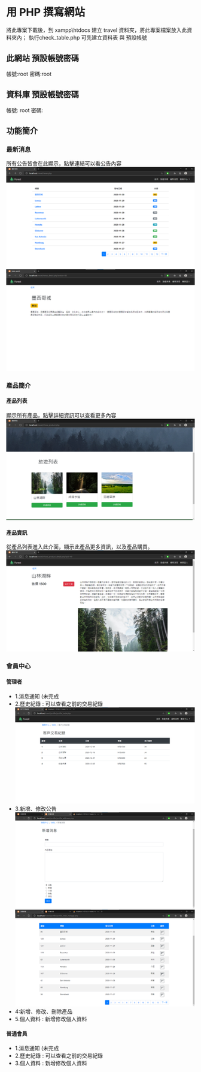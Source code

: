 # 用 PHP 撰寫網站
將此專案下載後，到 xampp\htdocs 建立 travel 資料夾，將此專案檔案放入此資料夾內；
執行check_table.php 可先建立資料表 與 預設帳號


## 此網站 預設帳號密碼
帳號:root
密碼:root

## 資料庫 預設帳號密碼
帳號: root
密碼: 

## 功能簡介

### 最新消息
所有公告皆會在此顯示，點擊連結可以看公告內容
![image](https://github.com/dv6230/travel/blob/main/README%20image/news.png?raw=true)
![image](https://github.com/dv6230/travel/blob/main/README%20image/news_detail.png?raw=true)

### 產品簡介

#### 產品列表
顯示所有產品，點擊詳細資訊可以查看更多內容
![image](https://github.com/dv6230/travel/blob/main/README%20image/show_product.png?raw=true)

#### 產品資訊
從產品列表進入此介面，顯示此產品更多資訊，以及產品購買。
![image](https://github.com/dv6230/travel/blob/main/README%20image/show_product_detail.png?raw=true)


### 會員中心

#### 管理者

* 1.消息通知 (未完成
* 2.歷史紀錄 : 可以查看之前的交易紀錄
![image](https://github.com/dv6230/travel/blob/main/README%20image/costom%20history.png?raw=true)
* 3.新增、修改公告
![image](https://github.com/dv6230/travel/blob/main/README%20image/profile_addnews.png?raw=true)
![image](https://github.com/dv6230/travel/blob/main/README%20image/profile_news_manage.png?raw=true)
* 4:新增、修改、刪除產品 
* 5.個人資料 : 新增修改個人資料

#### 普通會員

* 1.消息通知 (未完成
* 2.歷史紀錄 : 可以查看之前的交易紀錄
* 3.個人資料 : 新增修改個人資料
